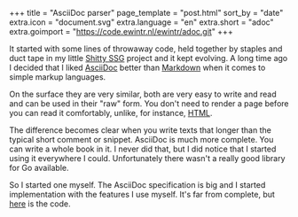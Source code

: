 +++
title = "AsciiDoc parser"
page_template = "post.html"
sort_by = "date"
extra.icon = "document.svg"
extra.language = "en"
extra.short = "adoc"
extra.goimport = "https://code.ewintr.nl/ewintr/adoc.git"
+++

It started with some lines of throwaway code, held together by staples and duct tape in my little [Shitty SSG](@/shitty-ssg/_index.md) project and it kept evolving. A long time ago I decided that I liked [AsciiDoc](https://powerman.name/doc/asciidoc) better than [Markdown](https://commonmark.org/help/) when it comes to simple markup languages.

On the surface they are very similar, both are very easy to write and read and can be used in their "raw" form. You don't need to render a page before you can read it comfortably, unlike, for instance, [HTML](https://developer.mozilla.org/en-US/docs/Web/HTML).

The difference becomes clear when you write texts that longer than the typical short comment or snippet. AsciiDoc is much more complete. You can write a whole book in it. I never did that, but I did notice that I started using it everywhere I could. Unfortunately there wasn't a really good library for Go available.

So I started one myself. The AsciiDoc specification is big and I started implementation with the features I use myself. It's far from complete, but [here](https://code.ewintr.nl/ewintr/adoc) is the code.
